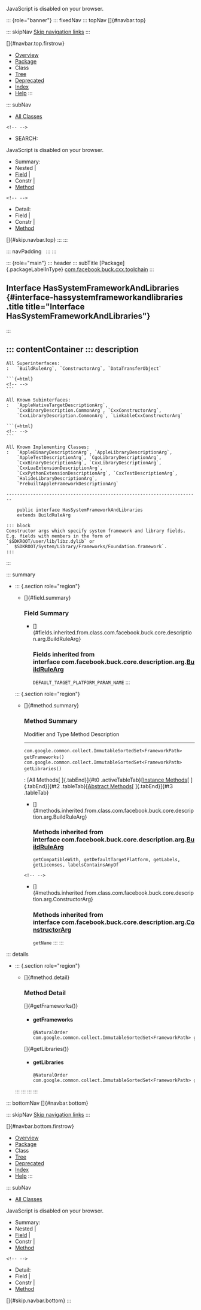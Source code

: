 <div>

JavaScript is disabled on your browser.

</div>

::: {role="banner"}
::: fixedNav
::: topNav
[]{#navbar.top}

::: skipNav
[Skip navigation links](#skip.navbar.top "Skip navigation links")
:::

[]{#navbar.top.firstrow}

-   [Overview](../../../../../index.html)
-   [Package](package-summary.html)
-   Class
-   [Tree](package-tree.html)
-   [Deprecated](../../../../../deprecated-list.html)
-   [Index](../../../../../index-all.html)
-   [Help](../../../../../help-doc.html)
:::

::: subNav
-   [All Classes](../../../../../allclasses.html)

```{=html}
<!-- -->
```
-   SEARCH:

<div>

<div>

JavaScript is disabled on your browser.

</div>

</div>

<div>

-   Summary: 
-   Nested \| 
-   [Field](#field.summary) \| 
-   Constr \| 
-   [Method](#method.summary)

```{=html}
<!-- -->
```
-   Detail: 
-   Field \| 
-   Constr \| 
-   [Method](#method.detail)

</div>

[]{#skip.navbar.top}
:::
:::

::: navPadding
 
:::
:::

::: {role="main"}
::: header
::: subTitle
[Package]{.packageLabelInType} [com.facebook.buck.cxx.toolchain](package-summary.html)
:::

## Interface HasSystemFrameworkAndLibraries {#interface-hassystemframeworkandlibraries .title title="Interface HasSystemFrameworkAndLibraries"}
:::

::: contentContainer
::: description
-   

    All Superinterfaces:
    :   `BuildRuleArg`, `ConstructorArg`, `DataTransferObject`

    ```{=html}
    <!-- -->
    ```

    All Known Subinterfaces:
    :   `AppleNativeTargetDescriptionArg`,
        `CxxBinaryDescription.CommonArg`, `CxxConstructorArg`,
        `CxxLibraryDescription.CommonArg`, `LinkableCxxConstructorArg`

    ```{=html}
    <!-- -->
    ```

    All Known Implementing Classes:
    :   `AppleBinaryDescriptionArg`, `AppleLibraryDescriptionArg`,
        `AppleTestDescriptionArg`, `CgoLibraryDescriptionArg`,
        `CxxBinaryDescriptionArg`, `CxxLibraryDescriptionArg`,
        `CxxLuaExtensionDescriptionArg`,
        `CxxPythonExtensionDescriptionArg`, `CxxTestDescriptionArg`,
        `HalideLibraryDescriptionArg`,
        `PrebuiltAppleFrameworkDescriptionArg`

    ------------------------------------------------------------------------

        public interface HasSystemFrameworkAndLibraries
        extends BuildRuleArg

    ::: block
    Constructor args which specify system framework and library fields.
    E.g. fields with members in the form of
    `$SDKROOT/user/lib/libz.dylib` or
    `  $SDKROOT/System/Library/Frameworks/Foundation.framework`.
    :::
:::

::: summary
-   ::: {.section role="region"}
    -   []{#field.summary}

        ### Field Summary

        -   []{#fields.inherited.from.class.com.facebook.buck.core.description.arg.BuildRuleArg}

            ### Fields inherited from interface com.facebook.buck.core.description.arg.[BuildRuleArg](../../core/description/arg/BuildRuleArg.html "interface in com.facebook.buck.core.description.arg")

            `DEFAULT_TARGET_PLATFORM_PARAM_NAME`
    :::

    ::: {.section role="region"}
    -   []{#method.summary}

        ### Method Summary

          Modifier and Type                                               Method              Description
          --------------------------------------------------------------- ------------------- -------------
          `com.google.common.collect.ImmutableSortedSet<FrameworkPath>`   `getFrameworks()`    
          `com.google.common.collect.ImmutableSortedSet<FrameworkPath>`   `getLibraries()`     

          : [All Methods[ ]{.tabEnd}]{#t0 .activeTableTab}[[Instance
          Methods](javascript:show(2);)[ ]{.tabEnd}]{#t2
          .tableTab}[[Abstract
          Methods](javascript:show(4);)[ ]{.tabEnd}]{#t3 .tableTab}

        -   []{#methods.inherited.from.class.com.facebook.buck.core.description.arg.BuildRuleArg}

            ### Methods inherited from interface com.facebook.buck.core.description.arg.[BuildRuleArg](../../core/description/arg/BuildRuleArg.html "interface in com.facebook.buck.core.description.arg")

            `getCompatibleWith, getDefaultTargetPlatform, getLabels, getLicenses, labelsContainsAnyOf`

        ```{=html}
        <!-- -->
        ```
        -   []{#methods.inherited.from.class.com.facebook.buck.core.description.arg.ConstructorArg}

            ### Methods inherited from interface com.facebook.buck.core.description.arg.[ConstructorArg](../../core/description/arg/ConstructorArg.html "interface in com.facebook.buck.core.description.arg")

            `getName`
    :::
:::

::: details
-   ::: {.section role="region"}
    -   []{#method.detail}

        ### Method Detail

        []{#getFrameworks()}

        -   #### getFrameworks

            ``` methodSignature
            @NaturalOrder
            com.google.common.collect.ImmutableSortedSet<FrameworkPath> getFrameworks()
            ```

        []{#getLibraries()}

        -   #### getLibraries

            ``` methodSignature
            @NaturalOrder
            com.google.common.collect.ImmutableSortedSet<FrameworkPath> getLibraries()
            ```
    :::
:::
:::
:::

::: bottomNav
[]{#navbar.bottom}

::: skipNav
[Skip navigation links](#skip.navbar.bottom "Skip navigation links")
:::

[]{#navbar.bottom.firstrow}

-   [Overview](../../../../../index.html)
-   [Package](package-summary.html)
-   Class
-   [Tree](package-tree.html)
-   [Deprecated](../../../../../deprecated-list.html)
-   [Index](../../../../../index-all.html)
-   [Help](../../../../../help-doc.html)
:::

::: subNav
-   [All Classes](../../../../../allclasses.html)

<div>

<div>

JavaScript is disabled on your browser.

</div>

</div>

<div>

-   Summary: 
-   Nested \| 
-   [Field](#field.summary) \| 
-   Constr \| 
-   [Method](#method.summary)

```{=html}
<!-- -->
```
-   Detail: 
-   Field \| 
-   Constr \| 
-   [Method](#method.detail)

</div>

[]{#skip.navbar.bottom}
:::
